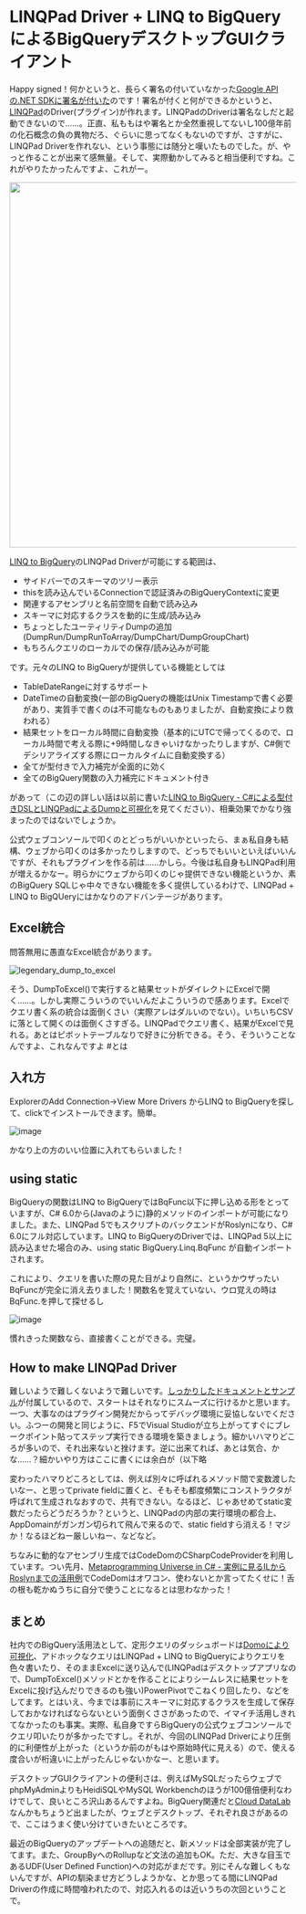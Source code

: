 # LINQPad Driver + LINQ to BigQueryによるBigQueryデスクトップGUIクライアント

Happy signed！何かというと、長らく署名の付いていなかった[Google APIの.NET SDKに署名が付いた](http://google-api-dotnet-client.blogspot.jp/2015/07/announcing-release-of-192.html)のです！署名が付くと何ができるかというと、[LINQPad](http://www.linqpad.net/)のDriver(プラグイン)が作れます。LINQPadのDriverは署名なしだと起動できないので……。正直、私ももはや署名とか全然重視してないし100億年前の化石概念の負の異物だろ、ぐらいに思ってなくもないのですが、さすがに、LINQPad Driverを作れない、という事態には随分と嘆いたものでした。が、やっと作ることが出来て感無量。そして、実際動かしてみると相当便利ですね。これがやりたかったんですよ、これがー。

<img src="https://cloud.githubusercontent.com/assets/46207/10714939/78e5bcb8-7b47-11e5-9262-c802040011f8.png" width=640 />

[LINQ to BigQuery](https://github.com/neuecc/LINQ-to-BigQuery)のLINQPad Driverが可能にする範囲は、

* サイドバーでのスキーマのツリー表示
* thisを読み込んでいるConnectionで認証済みのBigQueryContextに変更
* 関連するアセンブリと名前空間を自動で読み込み
* スキーマに対応するクラスを動的に生成/読み込み
* ちょっとしたユーティリティDumpの追加(DumpRun/DumpRunToArray/DumpChart/DumpGroupChart)
* もちろんクエリのローカルでの保存/読み込みが可能

です。元々のLINQ to BigQueryが提供している機能としては

* TableDateRangeに対するサポート
* DateTimeの自動変換(一部のBigQueryの機能はUnix Timestampで書く必要があり、実質手で書くのは不可能なものもありましたが、自動変換により救われる）
* 結果セットをローカル時間に自動変換（基本的にUTCで帰ってくるので、ローカル時間で考える際に+9時間しなきゃいけなかったりしますが、C#側でデシリアライズする際にローカルタイムに自動変換する）
* 全てが型付きで入力補完が全面的に効く
* 全てのBigQuery関数の入力補完にドキュメント付き

があって（この辺の詳しい話は以前に書いた[LINQ to BigQuery - C#による型付きDSLとLINQPadによるDumpと可視化](http://neue.cc/2014/09/24_479.html)を見てください）、相乗効果でかなり強まったのではないでしょうか。

公式ウェブコンソールで叩くのとどっちがいいかといったら、まぁ私自身も結構、ウェブから叩くのは多かったりしますので、どっちでもいいといえばいいんですが、それもプラグインを作る前は……かしら。今後は私自身もLINQPad利用が増えるかなー。明らかにウェブから叩くのじゃ提供できない機能というか、素のBigQuery SQLじゃ中々できない機能を多く提供しているわけで、LINQPad + LINQ to BigQUeryにはかなりのアドバンテージがあります。

Excel統合
---
問答無用に愚直なExcel統合があります。

![legendary_dump_to_excel](https://cloud.githubusercontent.com/assets/46207/10721962/968632b4-7bee-11e5-9b48-904fcb48e75f.gif)

そう、DumpToExcel()で実行すると結果セットがダイレクトにExcelで開く……。しかし実際こういうのでいいんだよこういうので感あります。Excelでクエリ書く系の統合は面倒くさい（実際アレはダルいのでない）。いちいちCSVに落として開くのは面倒くさすぎる。LINQPadでクエリ書く、結果がExcelで見れる。あとはピボットテーブルなりで好きに分析できる。そう、そういうことなんですよ、これなんですよ #とは

入れ方
---
ExplorerのAdd Connection→View More Drivers からLINQ to BigQueryを探して、clickでインストールできます。簡単。

![image](https://cloud.githubusercontent.com/assets/46207/10785534/2fcc7f7c-7da8-11e5-9c29-4dc2486aeffe.png)

かなり上の方のいい位置に入れてもらいました！

using static
---
BigQueryの関数はLINQ to BigQueryではBqFunc以下に押し込める形をとっていますが、C# 6.0から(Javaのように)静的メソッドのインポートが可能になりました。また、LINQPad 5でもスクリプトのバックエンドがRoslynになり、C# 6.0にフル対応しています。LINQ to BigQueryのDriverでは、LINQPad 5以上に読み込ませた場合のみ、using static BigQuery.Linq.BqFunc が自動インポートされます。

これにより、クエリを書いた際の見た目がより自然に、というかウザったいBqFuncが完全に消え去りました！関数名を覚えていない、ウロ覚えの時はBqFunc.を押して探せるし

![image](https://cloud.githubusercontent.com/assets/46207/10714748/f252b694-7b3f-11e5-9658-3bb81032e257.png)

慣れきった関数なら、直接書くことができる。完璧。

How to make LINQPad Driver
---
難しいようで難しくないようで難しいです。[しっかりしたドキュメントとサンプル](https://www.linqpad.net/extensibility.aspx)が付属しているので、スタートはそれなりにスムーズに行けるかと思います。一つ、大事なのはプラグイン開発だからってデバッグ環境に妥協しないでください。ふつーの開発と同じように、F5でVisual Studioが立ち上がってすぐにブレークポイント貼ってステップ実行できる環境を築きましょう。細かいハマりどころが多いので、それ出来ないと挫けます。逆に出来てれば、あとは気合、かな……？細かいやり方はここに書くには余白が（以下略

変わったハマりどころとしては、例えば別々に呼ばれるメソッド間で変数渡したいなー、と思ってprivate fieldに置くと、そもそも都度頻繁にコンストラクタが呼ばれて生成されなおすので、共有できない。なるほど、じゃあせめてstatic変数だったらどうだろうか？というと、LINQPadの内部の実行環境の都合上、AppDomainがガンガン切られて飛んで来るので、static fieldすら消える！マジか！なるほどねー厳しいねー、などなど。

ちなみに動的なアセンブリ生成ではCodeDomのCSharpCodeProviderを利用しています。つい先月、[Metaprogramming Universe in C# - 実例に見るILからRoslynまでの活用例](http://neue.cc/2015/09/29_517.html)でCodeDomはオワコン、使わないとか言ってたくせに！舌の根も乾かぬうちに自分で使うことになるとは思わなかった！

まとめ
---
社内でのBigQuery活用法として、定形クエリのダッシュボードは[Domoにより可視化](http://www.buildinsider.net/column/kawai-yoshifumi/003)、アドホックなクエリはLINQPad + LINQ to BigQueryによりクエリを色々書いたり、そのままExcelに送り込んで(LINQPadはデスクトップアプリなので、DumpToExcel()メソッドとかを作ることによりシームレスに結果セットをExcelに投げ込んだりできるのも強い)PowerPivotでこねくり回したり、などをしてます。とはいえ、今までは事前にスキーマに対応するクラスを生成して保存しておかなければならないという面倒くささがあったので、イマイチ活用しきれてなかったのも事実。実際、私自身ですらBigQueryの公式ウェブコンソールでクエリ叩いたりが多かったですし。それが、今回のLINQPad Driverにより圧倒的に利便性が上がった（というか前のがもはや原始時代に見える）ので、使える度合いが桁違いに上がったんじゃないかなー、と思います。

デスクトップGUIクライアントの便利さは、例えばMySQLだったらウェブでphpMyAdminよりもHeidiSQLやMySQL Workbenchのほうが100億倍便利なわけでして、良いところ沢山あるんですよね。BigQuery関連だと[Cloud DataLab](https://cloud.google.com/datalab/)なんかもちょうど出ましたが、ウェブとデスクトップ、それぞれ良さがあるので、ここはうまく使い分けていきたいところです。

最近のBigQueryのアップデートへの追随だと、新メソッドは全部実装が完了してます。また、GroupByへのRollupなど文法の追加もOK。ただ、大きな目玉であるUDF(User Defined Function)への対応がまだです。別にそんな難しくもないんですが、APIの馴染ませ方どうしようかな、とか思ってる間にLINQPad Driverの作成に時間喰われたので、対応入れるのは近いうちの次回ということで。